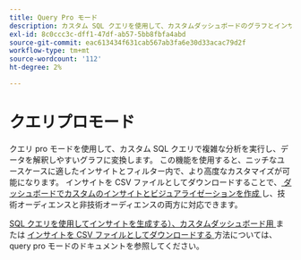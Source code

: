 ```yaml
---
title: Query Pro モード
description: カスタム SQL クエリを使用して、カスタムダッシュボードのグラフとインサイトを生成します。
exl-id: 8c0ccc3c-dff1-47df-ab57-5bb8fbfa4abd
source-git-commit: eac613434f631cab567ab3fa6e30d33acac79d2f
workflow-type: tm+mt
source-wordcount: '112'
ht-degree: 2%

---
```


# クエリプロモード

クエリ pro モードを使用して、カスタム SQL クエリで複雑な分析を実行し、データを解釈しやすいグラフに変換します。 この機能を使用すると、ニッチなユースケースに適したインサイトとフィルター内で、より高度なカスタマイズが可能になります。 インサイトを CSV ファイルとしてダウンロードすることで、[ ダッシュボードでカスタムのインサイトとビジュアライゼーションを作成 ](../../../dashboards/sql-insights-query-pro-mode/overview.md) し、技術オーディエンスと非技術オーディエンスの両方に対応できます。

[SQL クエリを使用してインサイトを生成する）、カスタムダッシュボード用 ](../../../dashboards/sql-insights-query-pro-mode/overview.md) または [ インサイトを CSV ファイルとしてダウンロードする ](../../../dashboards/sql-insights-query-pro-mode/view-more.md#download-csv) 方法については、query pro モードのドキュメントを参照してください。
